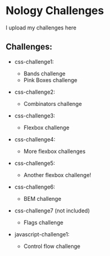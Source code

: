 # Nology Challenges

I upload my challenges here

## Challenges:

- css-challenge1:
  - Bands challenge
  - Pink Boxes challenge
- css-challenge2:
  - Combinators challenge
- css-challenge3:
  - Flexbox challenge
- css-challenge4:
  - More flexbox challenges
- css-challenge5:
  - Another flexbox challenge!
- css-challenge6:
  - BEM challenge
- css-challenge7 (not included)

  - Flags challenge

- javascript-challenge1:
  - Control flow challenge
